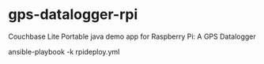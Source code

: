gps-datalogger-rpi
==================

Couchbase Lite Portable java demo app for Raspberry Pi: A GPS Datalogger

ansible-playbook -k rpideploy.yml
